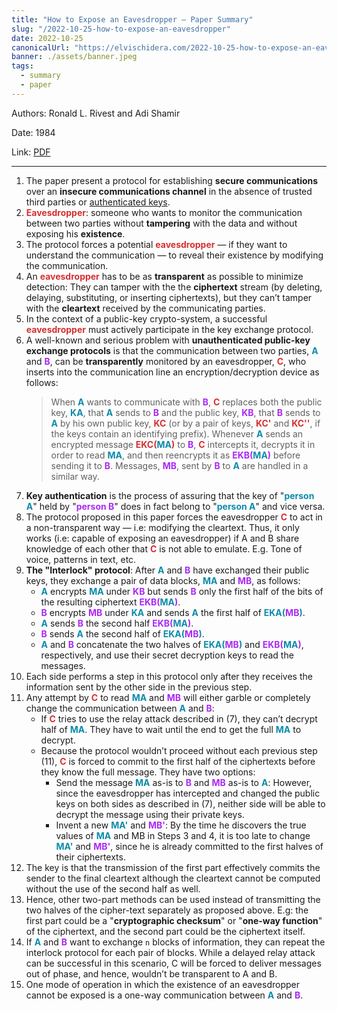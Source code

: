 ```yaml
---
title: "How to Expose an Eavesdropper — Paper Summary"
slug: "/2022-10-25-how-to-expose-an-eavesdropper"
date: 2022-10-25
canonicalUrl: "https://elvischidera.com/2022-10-25-how-to-expose-an-eavesdropper/"
banner: ./assets/banner.jpeg
tags:
  - summary
  - paper
---
```


Authors: Ronald L. Rivest and Adi Shamir

Date: 1984

Link: [PDF](https://dl.acm.org/doi/pdf/10.1145/358027.358053)

-----

1. The paper present a protocol for establishing **secure communications** over an **insecure communications channel** in the absence of trusted third parties or [authenticated keys](https://en.wikipedia.org/wiki/Key_authentication).
2. **<font color="#d53032">Eavesdropper</font>**: someone who wants to monitor the communication between two parties without **tampering** with the data and without exposing his **existence**.
3. The protocol forces a potential **<font color="#d53032">eavesdropper</font>** — if they want to understand the communication — to reveal their existence by modifying the communication.
5. An **<font color="#d53032">eavesdropper</font>** has to be as **transparent** as possible to minimize detection: They can tamper with the the **ciphertext** stream (by deleting, delaying, substituting, or inserting ciphertexts), but they can’t tamper with the **cleartext** received by the communicating parties.
6. In the context of a public-key crypto-system, a successful **<font color="#d53032">eavesdropper</font>** must actively participate in the key exchange protocol.
7. A well-known and serious problem with **unauthenticated public-key exchange protocols** is that the communication between two parties, **<font color="#0B8BAA">A</font>** and **<font color="#ac28f6">B</font>**, can be **transparently** monitored by an eavesdropper, **<font color="#d53032">C</font>**, who inserts into the communication line an encryption/decryption device as follows:
     > When **<font color="#0B8BAA">A</font>** wants to communicate with **<font color="#ac28f6">B</font>**, **<font color="#d53032">C</font>** replaces both the public key, **<font color="#0B8BAA">KA</font>**, that **<font color="#0B8BAA">A</font>** sends to **<font color="#ac28f6">B</font>** and the public key, **<font color="#ac28f6">KB</font>**, that **<font color="#ac28f6">B</font>** sends to **<font color="#0B8BAA">A</font>** by his own public key, **<font color="#d53032">KC</font>** (or by a pair of keys, **<font color="#d53032">KC'</font>** and **<font color="#d53032">KC''</font>**, if the keys contain an identifying prefix). Whenever **<font color="#0B8BAA">A</font>** sends an encrypted message **<font color="#d53032">EKC(</font>****<font color="#0B8BAA">MA</font>****<font color="#d53032">)</font>** to **<font color="#ac28f6">B</font>**, **<font color="#d53032">C</font>** intercepts it, decrypts it in order to read **<font color="#0B8BAA">MA</font>**, and then reencrypts it as **<font color="#ac28f6">EKB(</font>****<font color="#0B8BAA">MA</font>****<font color="#ac28f6">)</font>** before sending it to **<font color="#ac28f6">B</font>**. Messages, **<font color="#ac28f6">MB</font>**, sent by **<font color="#ac28f6">B</font>** to **<font color="#0B8BAA">A</font>** are handled in a similar way.
8. **Key authentication** is the process of assuring that the key of "**<font color="#0B8BAA">person A</font>**" held by "**<font color="#ac28f6">person B</font>**" does in fact belong to "**<font color="#0B8BAA">person A</font>**" and vice versa.
9. The protocol proposed in this paper forces the eavesdropper **<font color="#d53032">C</font>** to act in a non-transparent way — i.e: modifying the cleartext. Thus, it only works (i.e: capable of exposing an eavesdropper) if A and B share knowledge of each other that **<font color="#d53032">C</font>** is not able to emulate. E.g. Tone of voice, patterns in text, etc.
10. **The "Interlock" protocol**: After **<font color="#0B8BAA">A</font>** and **<font color="#ac28f6">B</font>** have exchanged their public keys, they exchange a pair of data blocks, **<font color="#0B8BAA">MA</font>** and **<font color="#ac28f6">MB</font>**, as follows:
    * **<font color="#0B8BAA">A</font>** encrypts **<font color="#0B8BAA">MA</font>** under **<font color="#ac28f6">KB</font>** but sends **<font color="#ac28f6">B</font>** only the first half of the bits of the resulting ciphertext **<font color="#ac28f6">EKB(</font>****<font color="#0B8BAA">MA</font>****<font color="#ac28f6">)</font>**.
    * **<font color="#ac28f6">B</font>** encrypts **<font color="#ac28f6">MB</font>** under **<font color="#0B8BAA">KA</font>** and sends **<font color="#0B8BAA">A</font>** the first half of **<font color="#0B8BAA">EKA(</font>****<font color="#ac28f6">MB</font>****<font color="#0B8BAA">)</font>**.
    * **<font color="#0B8BAA">A</font>** sends **<font color="#ac28f6">B</font>** the second half **<font color="#ac28f6">EKB(</font>****<font color="#0B8BAA">MA</font>****<font color="#ac28f6">)</font>**.
    * **<font color="#ac28f6">B</font>** sends **<font color="#0B8BAA">A</font>** the second half of **<font color="#0B8BAA">EKA(</font>****<font color="#ac28f6">MB</font>****<font color="#0B8BAA">)</font>**.
    * **<font color="#0B8BAA">A</font>** and **<font color="#ac28f6">B</font>** concatenate the two halves of **<font color="#0B8BAA">EKA(</font>****<font color="#ac28f6">MB</font>****<font color="#0B8BAA">)</font>** and **<font color="#ac28f6">EKB(</font>****<font color="#0B8BAA">MA</font>****<font color="#ac28f6">)</font>**, respectively, and use their secret decryption keys to read the messages.
11. Each side performs a step in this protocol only after they receives the information sent by the other side in the previous step.
12. Any attempt by **<font color="#d53032">C</font>** to read **<font color="#0B8BAA">MA</font>** and **<font color="#ac28f6">MB</font>** will either garble or completely change the communication between **<font color="#0B8BAA">A</font>** and **<font color="#ac28f6">B</font>**:
    * If **<font color="#d53032">C</font>** tries to use the relay attack described in (7), they can’t decrypt half of **<font color="#0B8BAA">MA</font>**. They have to wait until the end to get the full **<font color="#0B8BAA">MA</font>** to decrypt.
    * Because the protocol wouldn’t proceed without each previous step (11), **<font color="#d53032">C</font>** is forced to commit to the first half of the ciphertexts before they know the full message. They have two options:
        * Send the message **<font color="#0B8BAA">MA</font>** as-is to **<font color="#ac28f6">B</font>** and **<font color="#ac28f6">MB</font>** as-is to **<font color="#0B8BAA">A</font>**: However, since the eavesdropper has intercepted and changed the public keys on both sides as described in (7), neither side will be able to decrypt the message using their private keys.
        * Invent a new **<font color="#0B8BAA">MA'</font>** and **<font color="#ac28f6">MB'</font>**: By the time he discovers the true values of **<font color="#0B8BAA">MA</font>** and MB in Steps 3 and 4, it is too late to change **<font color="#0B8BAA">MA'</font>** and **<font color="#ac28f6">MB'</font>**, since he is already committed to the first halves of their ciphertexts.
13. The key is that the transmission of the first part effectively commits the sender to the final cleartext although the cleartext cannot be computed without the use of the second half as well.
14. Hence, other two-part methods can be used instead of transmitting the two halves of the cipher-text separately as proposed above. E.g: the first part could be a "**cryptographic checksum**" or "**one-way function**" of the ciphertext, and the second part could be the ciphertext itself.
15. If **<font color="#0B8BAA">A</font>** and **<font color="#ac28f6">B</font>** want to exchange `n` blocks of information, they can repeat the interlock protocol for each pair of blocks. While a delayed relay attack can be successful in this scenario, C will be forced to deliver messages out of phase, and hence, wouldn’t be transparent to A and B.
16. One mode of operation in which the existence of an eavesdropper cannot be exposed is a one-way communication between **<font color="#0B8BAA">A</font>** and **<font color="#ac28f6">B</font>**.